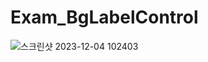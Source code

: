 # Exam_BgLabelControl

![스크린샷 2023-12-04 102403](https://github.com/kkakk5996/Exam_BgLabelControl/assets/97136926/cee134eb-5842-41d7-af69-f05f51a596f4)
